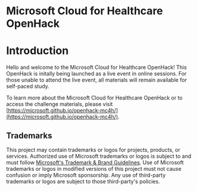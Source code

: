 # Microsoft Cloud for Healthcare OpenHack

# Introduction
Hello and welcome to the Microsoft Cloud for Healthcare OpenHack! This OpenHack is initally being launched as a live event in online sessions. For those unable to attend the live event, all materials will remain available for self-paced study.

To learn more about the Microsoft Cloud for Healthcare OpenHack or to access the challenge materials, please visit [https://microsoft.github.io/openhack-mc4h/](https://microsoft.github.io/openhack-mc4h/).


## Trademarks

This project may contain trademarks or logos for projects, products, or services. Authorized use of Microsoft 
trademarks or logos is subject to and must follow 
[Microsoft's Trademark & Brand Guidelines](https://www.microsoft.com/en-us/legal/intellectualproperty/trademarks/usage/general).
Use of Microsoft trademarks or logos in modified versions of this project must not cause confusion or imply Microsoft sponsorship.
Any use of third-party trademarks or logos are subject to those third-party's policies.
